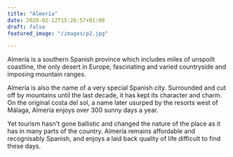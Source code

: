 ```yaml
---
title: "Almería"
date: 2020-02-12T15:26:57+01:00
draft: false
featured_image: "/images/p2.jpg"

---
```


Almería is a southern Spanish province which includes miles of unspoilt coastline, the only desert in Europe, fascinating and varied countryside and imposing mountain ranges.

Almería is also the name of a very special Spanish city.  Surrounded and cut off by mountains until the last decade, it has kept its character and charm.  On the original costa del sol, a name later usurped by the resorts west of Málaga, Almería enjoys over 300 sunny days a year.  

Yet tourism hasn't gone ballistic and changed the nature of the place as it has in many parts of the country. Almería remains affordable and recognisably Spanish, and enjoys a laid back quality of life difficult to find these days.  
